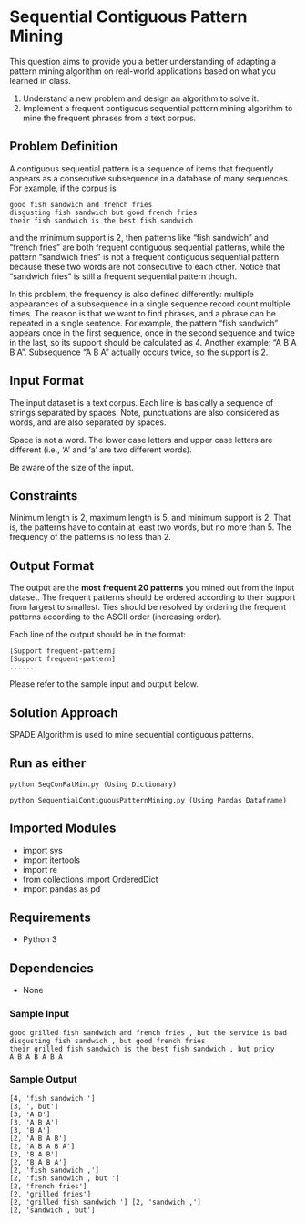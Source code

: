 # Sequential Contiguous Pattern Mining
This question aims to provide you a better understanding of adapting a pattern mining algorithm on real-world applications based on what you learned in class.
1. Understand a new problem and design an algorithm to solve it.
2. Implement a frequent contiguous sequential pattern mining algorithm to mine the frequent phrases from a text corpus.

## Problem Definition
A contiguous sequential pattern is a sequence of items that frequently appears as a consecutive subsequence in a database of many sequences. For example, if the corpus is

    good fish sandwich and french fries
    disgusting fish sandwich but good french fries 
    their fish sandwich is the best fish sandwich
    
and the minimum support is 2, then patterns like “fish sandwich” and “french fries” are both frequent contiguous sequential patterns, while the pattern “sandwich fries” is not a frequent contiguous sequential pattern because these two words are not consecutive to each other. Notice that “sandwich fries” is still a frequent sequential pattern though.

In this problem, the frequency is also defined differently: multiple appearances of a subsequence in a single sequence record count multiple times. The reason is that we want to find phrases, and a phrase can be repeated in a single sentence. For example, the pattern “fish sandwich” appears once in the first sequence, once in the second sequence and twice in the last, so its support should be calculated as 4. Another example: “A B A B A”. Subsequence “A B A” actually occurs twice, so the support is 2.

## Input Format
The input dataset is a text corpus. Each line is basically a sequence of strings separated by spaces. Note, punctuations are also considered as words, and are also separated by spaces.

Space is not a word. The lower case letters and upper case letters are different (i.e., ‘A’ and ‘a’ are two different words).

Be aware of the size of the input.

## Constraints
Minimum length is 2, maximum length is 5, and minimum support is 2. That is, the patterns have to contain at least two words, but no more than 5. The frequency of the patterns is no less than 2.

## Output Format
The output are the **most frequent 20 patterns** you mined out from the input dataset. The frequent patterns should be ordered according to their support from largest to smallest. Ties should be resolved by ordering the frequent patterns according to the ASCII order (increasing order).

Each line of the output should be in the format:

    [Support frequent-pattern] 
    [Support frequent-pattern] 
    ......
Please refer to the sample input and output below.

## Solution Approach
SPADE Algorithm is used to mine sequential contiguous patterns.

## Run as either
    python SeqConPatMin.py (Using Dictionary)
    
    python SequentialContiguousPatternMining.py (Using Pandas Dataframe)

## Imported Modules
- import sys
- import itertools
- import re
- from collections import OrderedDict
- import pandas as pd

## Requirements
- Python 3

## Dependencies
- None

### Sample Input
    good grilled fish sandwich and french fries , but the service is bad 
    disgusting fish sandwich , but good french fries
    their grilled fish sandwich is the best fish sandwich , but pricy 
    A B A B A B A

### Sample Output
    [4, 'fish sandwich '] 
    [3, ', but']
    [3, 'A B']
    [3, 'A B A']
    [3, 'B A']
    [2, 'A B A B']
    [2, 'A B A B A']
    [2, 'B A B']
    [2, 'B A B A']
    [2, 'fish sandwich ,']
    [2, 'fish sandwich , but ']
    [2, 'french fries']
    [2, 'grilled fries']
    [2, 'grilled fish sandwich '] [2, 'sandwich ,']
    [2, 'sandwich , but']
